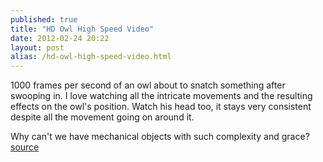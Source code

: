 ```yaml
---
published: true
title: "HD Owl High Speed Video"
date: 2012-02-24 20:22
layout: post
alias: /hd-owl-high-speed-video.html
---
```

1000 frames per second of an owl about to snatch something after swooping in. I love watching all the intricate movements and the resulting effects on the owl&apos;s position. Watch his head too, it stays very consistent despite all the movement going on around it.

Why can&apos;t we have mechanical objects with such complexity and grace?
<br /><a href="http://www.youtube.com/watch?v=37MNE8tOBG4">source</a>
